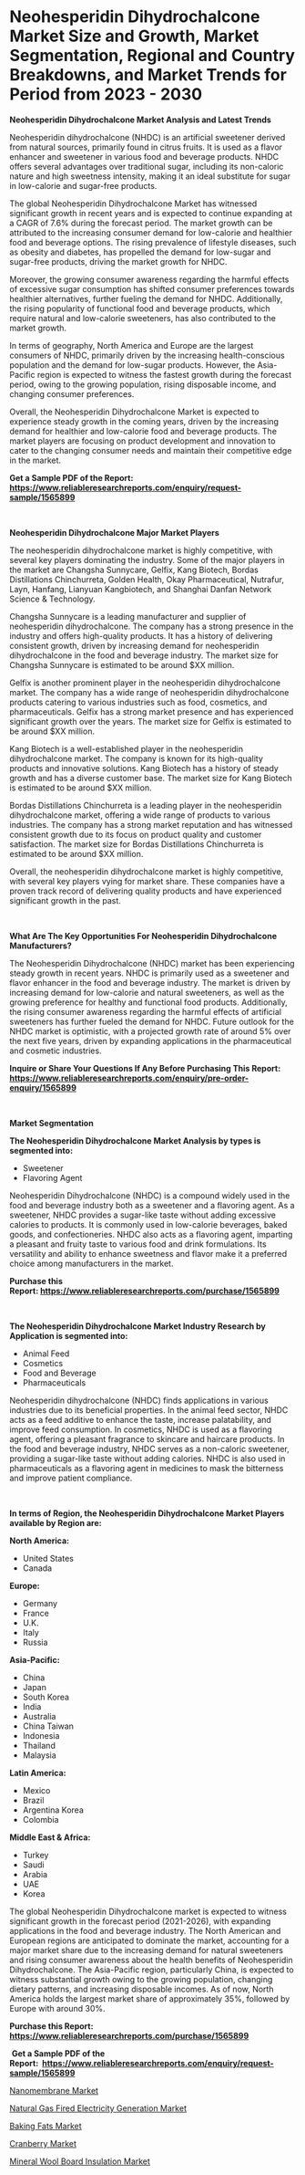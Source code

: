 <p><h1>Neohesperidin Dihydrochalcone Market Size and Growth, Market Segmentation, Regional and Country Breakdowns, and Market Trends for Period from 2023 -  2030</h1></p><p><strong>Neohesperidin Dihydrochalcone Market Analysis and Latest Trends</strong></p>
<p><p>Neohesperidin dihydrochalcone (NHDC) is an artificial sweetener derived from natural sources, primarily found in citrus fruits. It is used as a flavor enhancer and sweetener in various food and beverage products. NHDC offers several advantages over traditional sugar, including its non-caloric nature and high sweetness intensity, making it an ideal substitute for sugar in low-calorie and sugar-free products.</p><p>The global Neohesperidin Dihydrochalcone Market has witnessed significant growth in recent years and is expected to continue expanding at a CAGR of 7.6% during the forecast period. The market growth can be attributed to the increasing consumer demand for low-calorie and healthier food and beverage options. The rising prevalence of lifestyle diseases, such as obesity and diabetes, has propelled the demand for low-sugar and sugar-free products, driving the market growth for NHDC.</p><p>Moreover, the growing consumer awareness regarding the harmful effects of excessive sugar consumption has shifted consumer preferences towards healthier alternatives, further fueling the demand for NHDC. Additionally, the rising popularity of functional food and beverage products, which require natural and low-calorie sweeteners, has also contributed to the market growth.</p><p>In terms of geography, North America and Europe are the largest consumers of NHDC, primarily driven by the increasing health-conscious population and the demand for low-sugar products. However, the Asia-Pacific region is expected to witness the fastest growth during the forecast period, owing to the growing population, rising disposable income, and changing consumer preferences.</p><p>Overall, the Neohesperidin Dihydrochalcone Market is expected to experience steady growth in the coming years, driven by the increasing demand for healthier and low-calorie food and beverage products. The market players are focusing on product development and innovation to cater to the changing consumer needs and maintain their competitive edge in the market.</p></p>
<p><strong>Get a Sample PDF of the Report:&nbsp; <a href="https://www.reliableresearchreports.com/enquiry/request-sample/1565899">https://www.reliableresearchreports.com/enquiry/request-sample/1565899</a></strong></p>
<p>&nbsp;</p>
<p><strong>Neohesperidin Dihydrochalcone Major Market Players</strong></p>
<p><p>The neohesperidin dihydrochalcone market is highly competitive, with several key players dominating the industry. Some of the major players in the market are Changsha Sunnycare, Gelfix, Kang Biotech, Bordas Distillations Chinchurreta, Golden Health, Okay Pharmaceutical, Nutrafur, Layn, Hanfang, Lianyuan Kangbiotech, and Shanghai Danfan Network Science & Technology.</p><p>Changsha Sunnycare is a leading manufacturer and supplier of neohesperidin dihydrochalcone. The company has a strong presence in the industry and offers high-quality products. It has a history of delivering consistent growth, driven by increasing demand for neohesperidin dihydrochalcone in the food and beverage industry. The market size for Changsha Sunnycare is estimated to be around $XX million.</p><p>Gelfix is another prominent player in the neohesperidin dihydrochalcone market. The company has a wide range of neohesperidin dihydrochalcone products catering to various industries such as food, cosmetics, and pharmaceuticals. Gelfix has a strong market presence and has experienced significant growth over the years. The market size for Gelfix is estimated to be around $XX million.</p><p>Kang Biotech is a well-established player in the neohesperidin dihydrochalcone market. The company is known for its high-quality products and innovative solutions. Kang Biotech has a history of steady growth and has a diverse customer base. The market size for Kang Biotech is estimated to be around $XX million.</p><p>Bordas Distillations Chinchurreta is a leading player in the neohesperidin dihydrochalcone market, offering a wide range of products to various industries. The company has a strong market reputation and has witnessed consistent growth due to its focus on product quality and customer satisfaction. The market size for Bordas Distillations Chinchurreta is estimated to be around $XX million.</p><p>Overall, the neohesperidin dihydrochalcone market is highly competitive, with several key players vying for market share. These companies have a proven track record of delivering quality products and have experienced significant growth in the past.</p></p>
<p>&nbsp;</p>
<p><strong>What Are The Key Opportunities For Neohesperidin Dihydrochalcone Manufacturers?</strong></p>
<p><p>The Neohesperidin Dihydrochalcone (NHDC) market has been experiencing steady growth in recent years. NHDC is primarily used as a sweetener and flavor enhancer in the food and beverage industry. The market is driven by increasing demand for low-calorie and natural sweeteners, as well as the growing preference for healthy and functional food products. Additionally, the rising consumer awareness regarding the harmful effects of artificial sweeteners has further fueled the demand for NHDC. Future outlook for the NHDC market is optimistic, with a projected growth rate of around 5% over the next five years, driven by expanding applications in the pharmaceutical and cosmetic industries.</p></p>
<p><strong>Inquire or Share Your Questions If Any Before Purchasing This Report: <a href="https://www.reliableresearchreports.com/enquiry/pre-order-enquiry/1565899">https://www.reliableresearchreports.com/enquiry/pre-order-enquiry/1565899</a></strong></p>
<p>&nbsp;</p>
<p><strong>Market Segmentation</strong></p>
<p><strong>The Neohesperidin Dihydrochalcone Market Analysis by types is segmented into:</strong></p>
<p><ul><li>Sweetener</li><li>Flavoring Agent</li></ul></p>
<p><p>Neohesperidin Dihydrochalcone (NHDC) is a compound widely used in the food and beverage industry both as a sweetener and a flavoring agent. As a sweetener, NHDC provides a sugar-like taste without adding excessive calories to products. It is commonly used in low-calorie beverages, baked goods, and confectioneries. NHDC also acts as a flavoring agent, imparting a pleasant and fruity taste to various food and drink formulations. Its versatility and ability to enhance sweetness and flavor make it a preferred choice among manufacturers in the market.</p></p>
<p><strong>Purchase this Report:&nbsp;<a href="https://www.reliableresearchreports.com/purchase/1565899">https://www.reliableresearchreports.com/purchase/1565899</a></strong></p>
<p>&nbsp;</p>
<p><strong>The Neohesperidin Dihydrochalcone Market Industry Research by Application is segmented into:</strong></p>
<p><ul><li>Animal Feed</li><li>Cosmetics</li><li>Food and Beverage</li><li>Pharmaceuticals</li></ul></p>
<p><p>Neohesperidin dihydrochalcone (NHDC) finds applications in various industries due to its beneficial properties. In the animal feed sector, NHDC acts as a feed additive to enhance the taste, increase palatability, and improve feed consumption. In cosmetics, NHDC is used as a flavoring agent, offering a pleasant fragrance to skincare and haircare products. In the food and beverage industry, NHDC serves as a non-caloric sweetener, providing a sugar-like taste without adding calories. NHDC is also used in pharmaceuticals as a flavoring agent in medicines to mask the bitterness and improve patient compliance.</p></p>
<p>&nbsp;</p>
<p><strong>In terms of Region, the Neohesperidin Dihydrochalcone Market Players available by Region are:</strong></p>
<p>
    <p> <strong> North America: </strong>
        <ul>
            <li>United States</li>
            <li>Canada</li>
        </ul>
        </p> 
    <p> <strong> Europe: </strong>
        <ul>
            <li>Germany</li>
            <li>France</li>
            <li>U.K.</li>
            <li>Italy</li>
            <li>Russia</li>
        </ul>
        </p> 
    <p> <strong> Asia-Pacific: </strong>
        <ul>
            <li>China</li>
            <li>Japan</li>
            <li>South Korea</li>
            <li>India</li>
            <li>Australia</li>
            <li>China Taiwan</li>
            <li>Indonesia</li>
            <li>Thailand</li>
            <li>Malaysia</li>
        </ul>
        </p> 
    <p> <strong> Latin America: </strong>
        <ul>
            <li>Mexico</li>
            <li>Brazil</li>
            <li>Argentina Korea</li>
            <li>Colombia</li>
        </ul>
        </p> 
    <p> <strong> Middle East & Africa: </strong>
        <ul>
            <li>Turkey</li>
            <li>Saudi</li>
            <li>Arabia</li>
            <li>UAE</li>
            <li>Korea</li>
        </ul>
    </p>
    </p>
<p><p>The global Neohesperidin Dihydrochalcone market is expected to witness significant growth in the forecast period (2021-2026), with expanding applications in the food and beverage industry. The North American and European regions are anticipated to dominate the market, accounting for a major market share due to the increasing demand for natural sweeteners and rising consumer awareness about the health benefits of Neohesperidin Dihydrochalcone. The Asia-Pacific region, particularly China, is expected to witness substantial growth owing to the growing population, changing dietary patterns, and increasing disposable incomes. As of now, North America holds the largest market share of approximately 35%, followed by Europe with around 30%.</p></p>
<p><strong>Purchase this Report: <a href="https://www.reliableresearchreports.com/purchase/1565899">https://www.reliableresearchreports.com/purchase/1565899</a></strong></p>
<p>&nbsp;<strong>Get a Sample PDF of the Report:&nbsp;&nbsp;<a href="https://www.reliableresearchreports.com/enquiry/request-sample/1565899">https://www.reliableresearchreports.com/enquiry/request-sample/1565899</a></strong></p>
<p><strong></strong></p>
<p><p><a href="https://github.com/gdfhhhj/Market-Research-Report-List-1/blob/main/nanomembrane-market.md">Nanomembrane Market</a></p><p><a href="https://medium.com/@nathanl41025/natural-gas-fired-electricity-generation-market-trends-and-market-analysis-forecasted-for-period-1044880650ff">Natural Gas Fired Electricity Generation Market</a></p><p><a href="https://medium.com/@loriwatson1948/baking-fats-market-research-report-its-history-and-forecast-2023-to-2030-8d37adc9cf20">Baking Fats Market</a></p><p><a href="https://medium.com/@brendajames1938/cranberry-market-analysis-its-cagr-market-segmentation-and-global-industry-overview-624c1ba8adeb">Cranberry Market</a></p><p><a href="https://github.com/luckyshygirl/Market-Research-Report-List-1/blob/main/mineral-wool-board-insulation-market.md">Mineral Wool Board Insulation Market</a></p></p>
